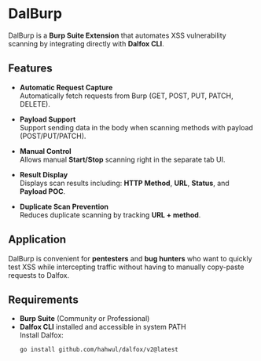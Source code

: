 # DalBurp

DalBurp is a **Burp Suite Extension** that automates XSS vulnerability scanning by integrating directly with **Dalfox CLI**.

## Features

- **Automatic Request Capture**  
  Automatically fetch requests from Burp (GET, POST, PUT, PATCH, DELETE).

- **Payload Support**  
  Support sending data in the body when scanning methods with payload (POST/PUT/PATCH).

- **Manual Control**  
  Allows manual **Start/Stop** scanning right in the separate tab UI.

- **Result Display**  
  Displays scan results including: **HTTP Method**, **URL**, **Status**, and **Payload POC**.

- **Duplicate Scan Prevention**  
  Reduces duplicate scanning by tracking **URL + method**.

## Application

DalBurp is convenient for **pentesters** and **bug hunters** who want to quickly test XSS while intercepting traffic without having to manually copy-paste requests to Dalfox.

## Requirements

- **Burp Suite** (Community or Professional)
- **Dalfox CLI** installed and accessible in system PATH  
  Install Dalfox:  
  ```bash
  go install github.com/hahwul/dalfox/v2@latest
